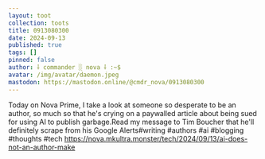 ```yaml
---
layout: toot
collection: toots
title: 0913080300
date: 2024-09-13
published: true
tags: []
pinned: false
author: ⸸ commander ░ nova ⸸ :~$
avatar: /img/avatar/daemon.jpeg
mastodon: https://mastodon.online/@cmdr_nova/0913080300
---
```


Today on Nova Prime, I take a look at someone so desperate to be an author, so much so that he's crying on a paywalled article about being sued for using AI to publish garbage.Read my message to Tim Boucher that he'll definitely scrape from his Google Alerts#writing #authors #ai #blogging #thoughts #tech https://nova.mkultra.monster/tech/2024/09/13/ai-does-not-an-author-make
